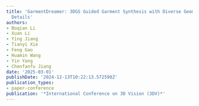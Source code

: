 ```yaml
---
title: 'GarmentDreamer: 3DGS Guided Garment Synthesis with Diverse Geometry and Texture
  Details'
authors:
- Boqian Li
- Xuan Li
- Ying Jiang
- Tianyi Xie
- Feng Gao
- Huamin Wang
- Yin Yang
- Chenfanfu Jiang
date: '2025-03-01'
publishDate: '2024-12-13T10:22:13.572598Z'
publication_types:
- paper-conference
publication: '*International Conference on 3D Vision (3DV)*'
---
```

